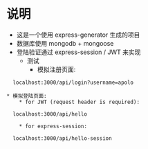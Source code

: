 # 说明
* 这是一个使用 express-generator 生成的项目
* 数据库使用 mongodb + mongoose
* 登陆验证通过 express-session / JWT 来实现
  * 测试
    * 模拟注册页面:

```
  localhost:3000/api/login?username=apolo
```

    * 模拟登陆页面:
        * for JWT (request header is required):

```
  localhost:3000/api/hello
```

        * for express-session:

```
  localhost:3000/api/hello-session
```
